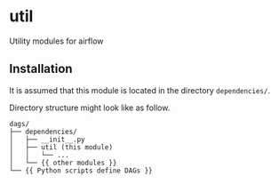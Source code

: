 # util

Utility modules for airflow

## Installation

It is assumed that this module is located in the directory `dependencies/`.

Directory structure might look like as follow.

```
dags/
├── dependencies/
│   ├── __init__.py
│   ├── util (this module)
│   │   └── ...
│   └── {{ other modules }}
└── {{ Python scripts define DAGs }}
```
